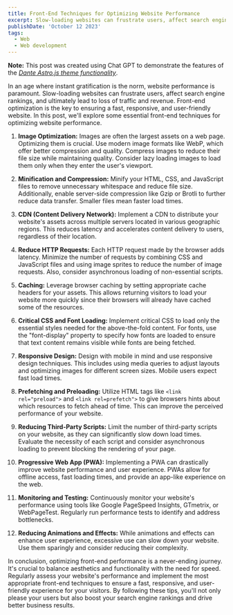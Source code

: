 ```yaml
---
title: Front-End Techniques for Optimizing Website Performance
excerpt: Slow-loading websites can frustrate users, affect search engine rankings, and ultimately lead to loss of traffic and revenue. Front-end optimization is the key to ensuring a fast, responsive, and user-friendly website.
publishDate: 'October 12 2023'
tags:
  - Web
  - Web development
---
```


**Note:** This post was created using Chat GPT to demonstrate the features of the _[Dante Astro.js theme functionality](https://justgoodui.com/astro-themes/dante/)_.

In an age where instant gratification is the norm, website performance is paramount. Slow-loading websites can frustrate users, affect search engine rankings, and ultimately lead to loss of traffic and revenue. Front-end optimization is the key to ensuring a fast, responsive, and user-friendly website. In this post, we'll explore some essential front-end techniques for optimizing website performance.

1. **Image Optimization:**
   Images are often the largest assets on a web page. Optimizing them is crucial. Use modern image formats like WebP, which offer better compression and quality. Compress images to reduce their file size while maintaining quality. Consider lazy loading images to load them only when they enter the user's viewport.

2. **Minification and Compression:**
   Minify your HTML, CSS, and JavaScript files to remove unnecessary whitespace and reduce file size. Additionally, enable server-side compression like Gzip or Brotli to further reduce data transfer. Smaller files mean faster load times.

3. **CDN (Content Delivery Network):**
   Implement a CDN to distribute your website's assets across multiple servers located in various geographic regions. This reduces latency and accelerates content delivery to users, regardless of their location.

4. **Reduce HTTP Requests:**
   Each HTTP request made by the browser adds latency. Minimize the number of requests by combining CSS and JavaScript files and using image sprites to reduce the number of image requests. Also, consider asynchronous loading of non-essential scripts.

5. **Caching:**
   Leverage browser caching by setting appropriate cache headers for your assets. This allows returning visitors to load your website more quickly since their browsers will already have cached some of the resources.

6. **Critical CSS and Font Loading:**
   Implement critical CSS to load only the essential styles needed for the above-the-fold content. For fonts, use the "font-display" property to specify how fonts are loaded to ensure that text content remains visible while fonts are being fetched.

7. **Responsive Design:**
   Design with mobile in mind and use responsive design techniques. This includes using media queries to adjust layouts and optimizing images for different screen sizes. Mobile users expect fast load times.

8. **Prefetching and Preloading:**
   Utilize HTML tags like `<link rel="preload">` and `<link rel=prefetch">` to give browsers hints about which resources to fetch ahead of time. This can improve the perceived performance of your website.

9. **Reducing Third-Party Scripts:**
   Limit the number of third-party scripts on your website, as they can significantly slow down load times. Evaluate the necessity of each script and consider asynchronous loading to prevent blocking the rendering of your page.

10. **Progressive Web App (PWA):**
    Implementing a PWA can drastically improve website performance and user experience. PWAs allow for offline access, fast loading times, and provide an app-like experience on the web.

11. **Monitoring and Testing:**
    Continuously monitor your website's performance using tools like Google PageSpeed Insights, GTmetrix, or WebPageTest. Regularly run performance tests to identify and address bottlenecks.

12. **Reducing Animations and Effects:**
    While animations and effects can enhance user experience, excessive use can slow down your website. Use them sparingly and consider reducing their complexity.

In conclusion, optimizing front-end performance is a never-ending journey. It's crucial to balance aesthetics and functionality with the need for speed. Regularly assess your website's performance and implement the most appropriate front-end techniques to ensure a fast, responsive, and user-friendly experience for your visitors. By following these tips, you'll not only please your users but also boost your search engine rankings and drive better business results.
